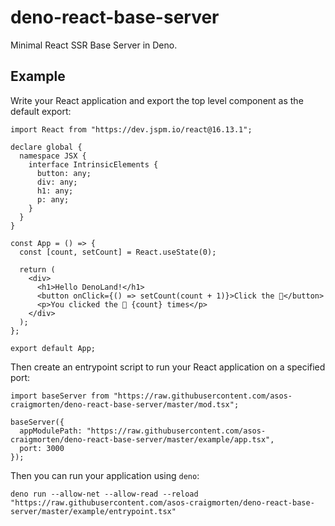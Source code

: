 # deno-react-base-server

Minimal React SSR Base Server in Deno.

## Example

Write your React application and export the top level component as the default export:

```tsx
import React from "https://dev.jspm.io/react@16.13.1";

declare global {
  namespace JSX {
    interface IntrinsicElements {
      button: any;
      div: any;
      h1: any;
      p: any;
    }
  }
}

const App = () => {
  const [count, setCount] = React.useState(0);

  return (
    <div>
      <h1>Hello DenoLand!</h1>
      <button onClick={() => setCount(count + 1)}>Click the 🦕</button>
      <p>You clicked the 🦕 {count} times</p>
    </div>
  );
};

export default App;
```

Then create an entrypoint script to run your React application on a specified port:

```tsx
import baseServer from "https://raw.githubusercontent.com/asos-craigmorten/deno-react-base-server/master/mod.tsx";

baseServer({
  appModulePath: "https://raw.githubusercontent.com/asos-craigmorten/deno-react-base-server/master/example/app.tsx",
  port: 3000
});
```

Then you can run your application using `deno`:

```console
deno run --allow-net --allow-read --reload "https://raw.githubusercontent.com/asos-craigmorten/deno-react-base-server/master/example/entrypoint.tsx"
```
